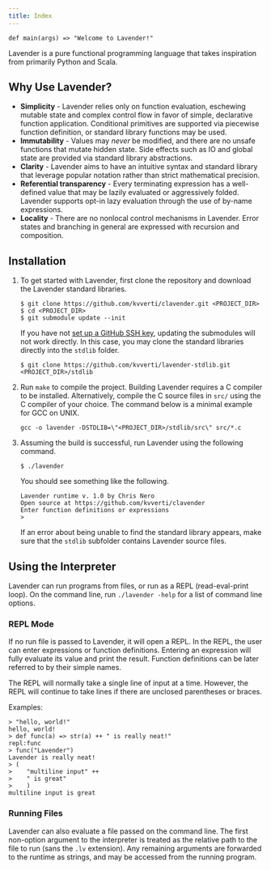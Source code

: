 ```yaml
---
title: Index
---
```

```
def main(args) => "Welcome to Lavender!"
```
Lavender is a pure functional programming language that takes inspiration from
primarily Python and Scala.

## Why Use Lavender?
* **Simplicity** - Lavender relies only on function evaluation, eschewing mutable state
  and complex control flow in favor of simple, declarative function application.
  Conditional primitives are supported via piecewise function definition, or standard
  library functions may be used.
* **Immutability** - Values may *never* be modified, and there are no unsafe functions
  that mutate hidden state. Side effects such as IO and global state are provided via
  standard library abstractions.
* **Clarity** - Lavender aims to have an intuitive syntax and standard library that
  leverage popular notation rather than strict mathematical precision.
* **Referential transparency** - Every terminating expression has a well-defined value
  that may be lazily evaluated or aggressively folded. Lavender supports opt-in lazy
  evaluation through the use of by-name expressions.
* **Locality** - There are no nonlocal control mechanisms in Lavender. Error states
  and branching in general are expressed with recursion and composition.

## Installation

1.  To get started with Lavender, first clone the repository and download the
    Lavender standard libraries.

    ```
    $ git clone https://github.com/kvverti/clavender.git <PROJECT_DIR>
    $ cd <PROJECT_DIR>
    $ git submodule update --init
    ```

    If you have not [set up a GitHub SSH key](https://help.github.com/articles/adding-a-new-ssh-key-to-your-github-account/),
    updating the submodules will not work directly. In this case, you may clone
    the standard libraries directly into the `stdlib` folder.

    ```
    $ git clone https://github.com/kvverti/lavender-stdlib.git <PROJECT_DIR>/stdlib
    ```

2.  Run `make` to compile the project. Building Lavender requires a C compiler
    to be installed. Alternatively, compile the C source files in `src/` using
    the C compiler of your choice. The command below is a minimal example for
    GCC on UNIX.

    ```
    gcc -o lavender -DSTDLIB=\"<PROJECT_DIR>/stdlib/src\" src/*.c
    ```

3.  Assuming the build is successful, run Lavender using the following command.

    ```
    $ ./lavender
    ```

    You should see something like the following.

    ```
    Lavender runtime v. 1.0 by Chris Nero
    Open source at https://github.com/kvverti/clavender
    Enter function definitions or expressions
    >
    ```

    If an error about being unable to find the standard library appears, make
    sure that the `stdlib` subfolder contains Lavender source files.

## Using the Interpreter

Lavender can run programs from files, or run as a REPL (read-eval-print loop).
On the command line, run `./lavender -help` for a list of command line options.

### REPL Mode

If no run file is passed to Lavender, it will open a REPL. In the REPL, the user
can enter expressions or function definitions. Entering an expression will fully
evaluate its value and print the result. Function definitions can be later referred
to by their simple names.

The REPL will normally take a single line of input at a time. However, the REPL
will continue to take lines if there are unclosed parentheses or braces.

Examples:
```
> "hello, world!"
hello, world!
> def func(a) => str(a) ++ " is really neat!"
repl:func
> func("Lavender")
Lavender is really neat!
> (
>    "multiline input" ++
>    " is great"
>    )
multiline input is great
```

### Running Files

Lavender can also evaluate a file passed on the command line. The first non-option
argument to the interpreter is treated as the relative path to the file to run
(sans the `.lv` extension). Any remaining arguments are forwarded to the runtime
as strings, and may be accessed from the running program.
